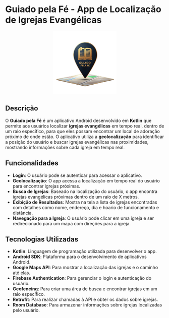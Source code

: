 # **Guiado pela Fé - App de Localização de Igrejas Evangélicas**



  <div align="center">
    <img src="app/src/main/res/drawable/imag1.png" width="200"/>
</div>




## Descrição

O **Guiado pela Fé** é um aplicativo Android desenvolvido em **Kotlin** que permite aos usuários localizar **igrejas evangélicas** em tempo real, dentro de um raio específico, para que eles possam encontrar um local de adoração próximo de onde estão. O aplicativo utiliza a **geolocalização** para identificar a posição do usuário e buscar igrejas evangélicas nas proximidades, mostrando informações sobre cada igreja em tempo real.

## Funcionalidades

- **Login**: O usuário pode se autenticar para acessar o aplicativo.
- **Geolocalização**: O app acessa a localização em tempo real do usuário para encontrar igrejas próximas.
- **Busca de Igrejas**: Baseado na localização do usuário, o app encontra igrejas evangélicas próximas dentro de um raio de X metros.
- **Exibição de Resultados**: Mostra na tela a lista de igrejas encontradas com detalhes como nome, endereço, dia e hoario de funcionamento e distância.
- **Navegação para a Igreja**: O usuário pode clicar em uma igreja e ser redirecionado para um mapa com direções para a igreja.

## Tecnologias Utilizadas

- **Kotlin**: Linguagem de programação utilizada para desenvolver o app.
- **Android SDK**: Plataforma para o desenvolvimento de aplicativos Android.
- **Google Maps API**: Para mostrar a localização das igrejas e o caminho até elas.
- **Firebase Authentication**: Para gerenciar o login e autenticação do usuário.
- **Geofencing**: Para criar uma área de busca e encontrar igrejas em um raio específico.
- **Retrofit**: Para realizar chamadas à API e obter os dados sobre igrejas.
- **Room Database**: Para armazenar informações sobre igrejas localizadas pelo usuário.

